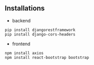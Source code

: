 ## Installations

* backend
```
pip install djangorestframework
pip install django-cors-headers
```

* frontend
```
npm install axios
npm install react-bootstrap bootstrap